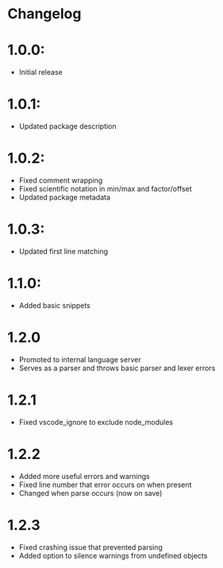 # Changelog

# 1.0.0: 
- Initial release

# 1.0.1:
- Updated package description

# 1.0.2:
- Fixed comment wrapping
- Fixed scientific notation in min/max and factor/offset
- Updated package metadata

# 1.0.3:
- Updated first line matching

# 1.1.0:
- Added basic snippets
  
# 1.2.0
- Promoted to internal language server
- Serves as a parser and throws basic parser and lexer errors

# 1.2.1 
- Fixed vscode_ignore to exclude node_modules

# 1.2.2
- Added more useful errors and warnings
- Fixed line number that error occurs on when present
- Changed when parse occurs (now on save)

# 1.2.3
- Fixed crashing issue that prevented parsing
- Added option to silence warnings from undefined objects
